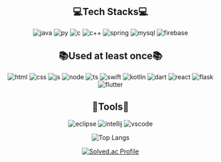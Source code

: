 <div align=center>


## 💻Tech Stacks💻
![java](https://img.shields.io/badge/Java-ED8B00?style=for-the-badge&logo=openjdk&logoColor=white)
![py](https://img.shields.io/badge/Python-3776AB?style=for-the-badge&logo=python&logoColor=white)
![c](https://img.shields.io/badge/C-00599C?style=for-the-badge&logo=c&logoColor=white)
![c++](https://img.shields.io/badge/C%2B%2B-00599C?style=for-the-badge&logo=c%2B%2B&logoColor=white)
![spring](https://img.shields.io/badge/Spring-6DB33F?style=for-the-badge&logo=spring&logoColor=white)
![mysql](https://img.shields.io/badge/MySQL-005C84?style=for-the-badge&logo=mysql&logoColor=white)
![firebase](https://img.shields.io/badge/Firebase-039BE5?style=for-the-badge&logo=Firebase&logoColor=white)


## 📚Used at least once📚
![html](https://img.shields.io/badge/HTML5-E34F26?style=for-the-badge&logo=html5&logoColor=white)
![css](https://img.shields.io/badge/CSS-239120?&style=for-the-badge&logo=css3&logoColor=white)
![js](https://img.shields.io/badge/JavaScript-F7DF1E?style=for-the-badge&logo=JavaScript&logoColor=white)
![node](https://img.shields.io/badge/Node.js-43853D?style=for-the-badge&logo=node.js&logoColor=white)
![ts](https://img.shields.io/badge/TypeScript-007ACC?style=for-the-badge&logo=typescript&logoColor=white)
![swift](https://img.shields.io/badge/Swift-FA7343?style=for-the-badge&logo=swift&logoColor=white)
![kotlin](https://img.shields.io/badge/Kotlin-0095D5?&style=for-the-badge&logo=kotlin&logoColor=white)
![dart](https://img.shields.io/badge/Dart-0175C2?style=for-the-badge&logo=dart&logoColor=white)
![react](https://img.shields.io/badge/React-20232A?style=for-the-badge&logo=react&logoColor=61DAFB)
![flask](https://img.shields.io/badge/Flask-000000?style=for-the-badge&logo=flask&logoColor=white)
![flutter](https://img.shields.io/badge/Flutter-02569B?style=for-the-badge&logo=flutter&logoColor=white)


## 🔨Tools🔨
![eclipse](https://img.shields.io/badge/Eclipse-2C2255?style=for-the-badge&logo=eclipse&logoColor=white)
![intellij](https://img.shields.io/badge/IntelliJ_IDEA-000000.svg?style=for-the-badge&logo=intellij-idea&logoColor=white)
![vscode](https://img.shields.io/badge/Visual_Studio_Code-0078D4?style=for-the-badge&logo=visual%20studio%20code&logoColor=white)



![Top Langs](https://github-readme-stats.vercel.app/api/top-langs/?username=longrunBiin&hide=javascript,css,scss,html&layout=compact)


[![Solved.ac Profile](http://mazassumnida.wtf/api/v2/generate_badge?boj=sbn521)](https://solved.ac/sbn521/)



<!-- [![Ashutosh's github activity graph](https://github-readme-activity-graph.vercel.app/graph?username=longrunBiin&theme=github)](https://github.com/ashutosh00710/github-readme-activity-graph) -->








<!--
**longrunBiin/longrunBiin** is a ✨ _special_ ✨ repository because its `README.md` (this file) appears on your GitHub profile.

Here are some ideas to get you started:

- 🔭 I’m currently working on ...
- 🌱 I’m currently learning ...
- 👯 I’m looking to collaborate on ...
- 🤔 I’m looking for help with ...
- 💬 Ask me about ...
- 📫 How to reach me: ...
- 😄 Pronouns: ...
- ⚡ Fun fact: ...
-->
</div>
